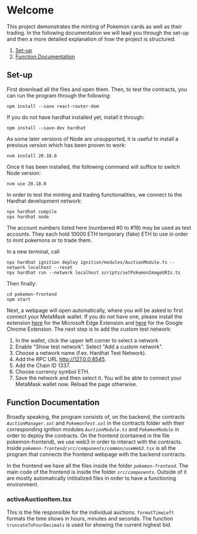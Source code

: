 # Welcome

This project demonstrates the minting of Pokemon cards as well as their trading. In the following documentation we will lead you through the set-up and then a more detailed explanation of how the project is structured.
1. [Set-up](#set-up)
2. [Function Documentation](#function-documentation)
   
## Set-up
First download all the files and open them. Then, to test the contracts, you can run the program through the following:

```shell
npm install --save react-router-dom
```

If you do not have hardhat installed yet, install it through:
```shell
npm install --save-dev hardhat
```

As some later versions of Node are unsupported, it is useful to install a previous version which has been proven to work:
```shell
nvm install 20.18.0
```
Once it has been installed, the following command will suffice to switch Node version:
```shell
nvm use 20.18.0
```

In order to test the minting and trading functionalities, we connect to the Hardhat development network:
```shell
npx hardhat compile
npx hardhat node
```
The account numbers listed here (numbered #0 to #19) may be used as test accounts. They each hold 10000 ETH temporary (fake) ETH to use in order to mint pokemons or to trade them.

In a new terminal, call
```shell
npx hardhat ignition deploy ignition/modules/AuctionModule.ts --network localhost --reset
npx hardhat run --network localhost scripts/setPokemonImageURIs.ts
```

Then finally:
```shell
cd pokemon-frontend
npm start
```

Next, a webpage will open automatically, where you will be asked to first connect your MetaMask wallet. If you do not have one, please install the extension [here](https://microsoftedge.microsoft.com/addons/detail/metamask/ejbalbakoplchlghecdalmeeeajnimhm) for the Microsoft Edge Extension and [here](https://chromewebstore.google.com/detail/metamask/nkbihfbeogaeaoehlefnkodbefgpgknn) for the Google Chrome Extension.
The next step is to add the custom test network:
1. In the wallet, click the upper left corner to select a network
2. Enable "Show test network". Select "Add a custom network".
3. Choose a network name (f.ex. Hardhat Test Network).
4. Add the RPC URL http://127.0.0:8545.
5. Add the Chain ID 1337.
6. Choose currency symbol ETH.
7. Save the network and then select it. You will be able to connect your MetaMask wallet now. Reload the page otherwise.


## Function Documentation
Broadly speaking, the program consists of, on the backend, the contracts _`AuctionManager.sol`_ and _`PokemonTest.sol`_ in the contracts folder with their corresponding ignition modules _`AuctionModule.ts`_ and _`PokemonModule`_ in order to deploy the contracts. On the frontend (contained in the file pokemon-frontend), we use web3 in order to interact with the contracts. Inside _`pokemon-frontend/src/components/common/useWeb3.tsx`_ is all the program that connects the frontend webpage with the backend contracts.

In the frontend we have all the files inside the folder _`pokemon-frontend`_. The main code of the frontend is inside the folder _`src/components`_. Outside of it are mostly automatically intitialized files in order to have a functioning environment.

### activeAuctionItem.tsx
This is the file responsible for the individual auctions. `formatTimeLeft` formats the time shows in hours, minutes and seconds. The function `truncateToFourDecimals` is used for showing the current highest bid. 



